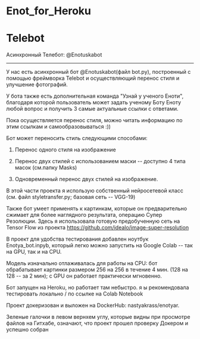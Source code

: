 # Enot_for_Heroku

# Telebot
Асинхронный Телебот: @Enotuskabot

***

У нас есть асинхронный бот @Enotuskabot(файл bot.py), построенный с помощью фреймворка Telebot  и осуществляющий перенос стиля и улучшение фотографий.

У бота также есть дополнительная команда "Узнай у ученого Еноти", благодаря которой пользователь может задать ученому Боту Еноту любой вопрос и получить 3 самые актуальные  ссылки с ответами.

Пока осуществляется перенос стиля, можно читать информацию по этим ссылкам и самообразовываться :))

Бот может переносить стиль  следующими способами:

1. Перенос одного стиля на изображение

2. Перенос двух стилей с использованием маски -- доступно 4 типа масок (см.папку Masks)

3. Одновременный перенос двух стилей на изображение.

В этой части проекта я использую собственный нейросетевой класс  (см. файл styletransfer.py; базовая сеть -- VGG-19)

Также бот умеет применять к картинкам, которые он предварительно сжимает для более наглядного результата, операцию Супер Резолюции.
Здесь я использовала готовую предобученную сеть  на Tensor Flow из проекта https://github.com/idealo/image-super-resolution

В проект для удобства тестирования добавлен ноутбук Enotya_bot.inpyb, который легко можно запустить на Google Colab -- так на  GPU, так и на CPU. 

Модель изначально отлаживалась для работы на CPU: бот обрабатывает картинки размером 256 на 256 в течение 4 мин. (128 на 128 -- за 2 мин); с GPU он работает практически мгновенно.

Бот запущен на Heroku, но работает там небыстро. я ы рекомендовала тестировать локально / по ссылке на Colab Notebook

Проект докеризован и выложен на DockerHub: nastyakrass/enotyar. 

Зеленые галочки в левом вернхем углу, которые видны при просмотре файлов на Гитхабе, означают, что проект прошел проверку Докером и успешно собран

